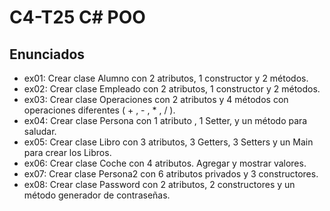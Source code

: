 # C4-T25 C# POO

## Enunciados
- ex01: Crear clase Alumno con 2 atributos, 1 constructor y 2 métodos.
- ex02: Crear clase Empleado con 2 atributos, 1 constructor y 2 métodos.
- ex03: Crear clase Operaciones con 2 atributos y 4 métodos con operaciones diferentes ( + , - , * , / ).
- ex04: Crear clase Persona con 1 atributo , 1 Setter, y un método para saludar.
- ex05: Crear clase Libro con 3 atributos, 3 Getters, 3 Setters y un Main para crear los Libros.
- ex06: Crear clase Coche con 4 atributos. Agregar y mostrar valores.
- ex07: Crear clase Persona2 con 6 atributos privados y 3 constructores.
- ex08: Crear clase Password con 2 atributos, 2 constructores y un método generador de contraseñas.